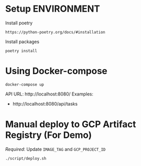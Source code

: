 # Setup ENVIRONMENT
Install poetry
```
https://python-poetry.org/docs/#installation
```

Install packages
```
poetry install
```

# Using Docker-compose
```
docker-compose up
```
API URL: http://localhost:8080/
Examples:
- http://localhost:8080/api/tasks

# Manual deploy to GCP Artifact Registry (For Demo)

*Required*: Update `IMAGE_TAG` and `GCP_PROJECT_ID`
```
./script/deploy.sh
```